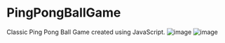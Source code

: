 # PingPongBallGame
Classic Ping Pong Ball Game created using JavaScript.
![image](https://github.com/user-attachments/assets/0f54ffe5-1baa-4e03-82c9-dd2bba7e67a9)
![image](https://github.com/user-attachments/assets/19307191-608c-4abf-aa2b-1bce0856a93c)
